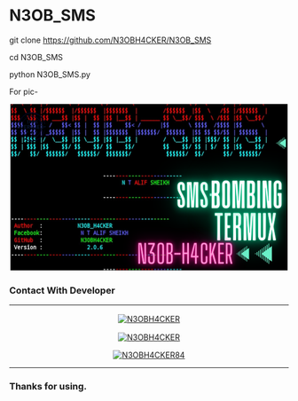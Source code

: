 # N3OB_SMS


git clone https://github.com/N3OBH4CKER/N3OB_SMS


cd N3OB_SMS

python N3OB_SMS.py


For pic-
<p align="center">
<img src='png_20230327_110240_0000.png' style="height:300px;width:500px;" >
</p>

### Contact With Developer

<hr>

<div align="center">

<a href="https://facebook.com/N3OBH4CKER" target="blank"><img align="center" src="https://raw.githubusercontent.com/rahuldkjain/github-profile-readme-generator/master/src/images/icons/Social/facebook.svg" alt="N3OBH4CKER" height="30" width="40" /></a>

<a href="https://instagram.com/N3OBH4CKER" target="blank"><img align="center" src="https://raw.githubusercontent.com/rahuldkjain/github-profile-readme-generator/master/src/images/icons/Social/instagram.svg" alt="N3OBH4CKER" height="30" width="40" /></a>

<a href="https://www.youtube.com/c/N3OBH4CKER84" target="blank"><img align="center" src="https://raw.githubusercontent.com/rahuldkjain/github-profile-readme-generator/master/src/images/icons/Social/youtube.svg" alt="N3OBH4CKER84" height="30" width="40" /></a>


<hr>

</div>

### Thanks for using.
